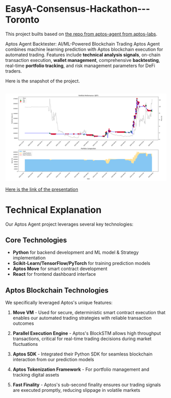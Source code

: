 # EasyA-Consensus-Hackathon---Toronto

This project builts based on [the repo from aptos-agent from aptos-labs](https://github.com/aptos-labs/aptos-agent).

Aptos Agent Backtester: AI/ML-Powered Blockchain Trading Aptos Agent combines machine learning prediction with Aptos blockchain execution for automated trading. Features include **technical analysis signals**, on-chain transaction execution, **wallet management**, comprehensive **backtesting**, real-time **portfolio tracking**, and risk management parameters for DeFi traders.


Here is the snapshot of the project. 

\
![](Figure_2.png)

[Here is the link of the presentation](https://www.canva.com/design/DAGnnzZRxhU/VGBKUeKuUp-0kf3HJntAHg/edit?utm_content=DAGnnzZRxhU&utm_campaign=designshare&utm_medium=link2&utm_source=sharebutton)


# Technical Explanation

Our Aptos Agent project leverages several key technologies:

## Core Technologies
- **Python** for backend development and ML model & Strategy implementation
- **Scikit-Learn/TensorFlow/PyTorch** for training prediction models
- **Aptos Move** for smart contract development
- **React** for frontend dashboard interface

## Aptos Blockchain Technologies
We specifically leveraged Aptos's unique features:

1. **Move VM** - Used for secure, deterministic smart contract execution that enables our automated trading strategies with reliable transaction outcomes

2. **Parallel Execution Engine** - Aptos's BlockSTM allows high throughput transactions, critical for real-time trading decisions during market fluctuations

3. **Aptos SDK** - Integrated their Python SDK for seamless blockchain interaction from our prediction models

4. **Aptos Tokenization Framework** - For portfolio management and tracking digital assets

5. **Fast Finality** - Aptos's sub-second finality ensures our trading signals are executed promptly, reducing slippage in volatile markets

<!-- What makes our project uniquely possible on Aptos is the combination of their high-performance blockchain (over 160,000 TPS) with sub-second finality, which is essential for algorithmic trading where execution speed matters. The Move language's resource-oriented programming also provides better security guarantees for managing user funds in a DeFi context compared to other blockchain environments. -->